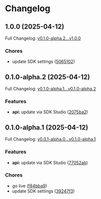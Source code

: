 # Changelog

## 1.0.0 (2025-04-12)

Full Changelog: [v0.1.0-alpha.2...v1.0.0](https://github.com/deepcode-ai/deepcode-python/compare/v0.1.0-alpha.2...v1.0.0)

### Chores

* update SDK settings ([5065102](https://github.com/deepcode-ai/deepcode-python/commit/50651029711dcc526d244d0519ab456e4caf1aed))

## 0.1.0-alpha.2 (2025-04-12)

Full Changelog: [v0.1.0-alpha.1...v0.1.0-alpha.2](https://github.com/deepcode-ai/deepcode-python/compare/v0.1.0-alpha.1...v0.1.0-alpha.2)

### Features

* **api:** update via SDK Studio ([2075ba2](https://github.com/deepcode-ai/deepcode-python/commit/2075ba2894cbad633fb647c1627a3652d5645e71))

## 0.1.0-alpha.1 (2025-04-12)

Full Changelog: [v0.0.1-alpha.0...v0.1.0-alpha.1](https://github.com/deepcode-ai/deepcode-python/compare/v0.0.1-alpha.0...v0.1.0-alpha.1)

### Features

* **api:** update via SDK Studio ([77052ab](https://github.com/deepcode-ai/deepcode-python/commit/77052ab4747b024d9139b1ef7b642318abc50fda))


### Chores

* go live ([f84bba9](https://github.com/deepcode-ai/deepcode-python/commit/f84bba933078d40d20cb0fc18e56292fff3bba42))
* update SDK settings ([39247f3](https://github.com/deepcode-ai/deepcode-python/commit/39247f3de7b73b0d338bb0e6b8ca6cd6760720a3))
